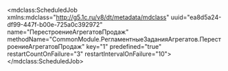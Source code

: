 <?xml version="1.0" encoding="UTF-8"?>
<mdclass:ScheduledJob xmlns:mdclass="http://g5.1c.ru/v8/dt/metadata/mdclass" uuid="ea8d5a24-df99-447f-b00e-725a0c392972" name="ПерестроениеАгрегатовПродаж" methodName="CommonModule.РегламентныеЗаданияАгрегатов.ПерестроениеАгрегатовПродаж" key="1" predefined="true" restartCountOnFailure="3" restartIntervalOnFailure="10">
  <synonym key="ru" value="Перестроение агрегатов продаж"/>
</mdclass:ScheduledJob>
